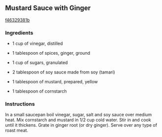 ## Mustard Sauce with Ginger

[f46329381b](http://www.food.com/recipe/mustard-sauce-with-ginger-55543)

### Ingredients

 - 1 cup of vinegar, distilled

 - 1 tablespoon of spices, ginger, ground

 - 1 cup of sugars, granulated

 - 2 tablespoon of soy sauce made from soy (tamari)

 - 1 tablespoon of mustard, prepared, yellow

 - 1 tablespoon of cornstarch

### Instructions

In a small saucepan boil vinegar, sugar, salt and soy sauce over medium heat. Mix cornstarch and mustard in 1/2 cup cold water. Stir in and cook until it thickens. Grate in ginger root (or dry ginger). Serve over any type of roast meat.